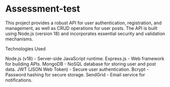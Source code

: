 # Assessment-test
This project provides a robust API for user authentication, registration, and management, as well as CRUD operations for user posts. The API is built using Node.js (version 18) and incorporates essential security and validation mechanisms.


Technologies Used

Node.js (v18) - Server-side JavaScript runtime.
Express.js - Web framework for building APIs.
MongoDB - NoSQL database for storing user and post data.
JWT (JSON Web Token) - Secure user authentication.
Bcrypt - Password hashing for secure storage.
SendGrid - Email service for notifications.

